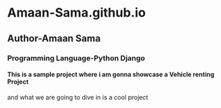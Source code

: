 # Amaan-Sama.github.io
<h2>Author-Amaan Sama</h2>
<h3>Programming Language-Python Django </h3>
<h4>This is a sample project where i am gonna showcase a Vehicle renting Project</h3>
and what we are going to dive in is a cool project